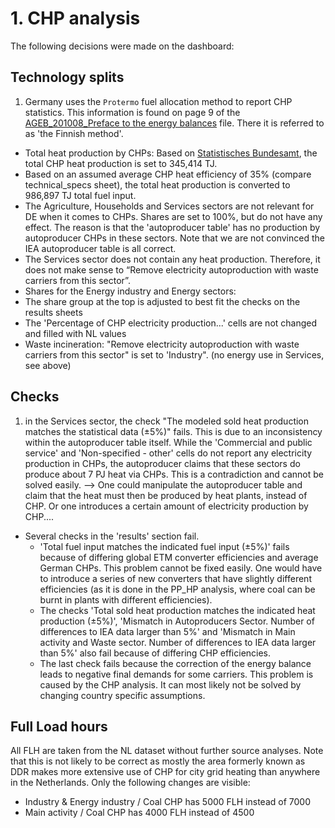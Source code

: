 # 1. CHP analysis

The following decisions were made on the dashboard:


## Technology splits

1. Germany uses the `Protermo` fuel allocation method to report CHP statistics. This information is found on page 9 of the [AGEB_201008_Preface to the energy balances](http://refman.et-model.com/publications/1845) file. There it is referred to as 'the Finnish method'.
* Total heat production by CHPs: Based on [Statistisches Bundesamt](https://www.destatis.de/DE/ZahlenFakten/Wirtschaftsbereiche/Energie/Erzeugung/Tabellen/KWKAllVersorgJahr.html), the total CHP heat production is set to  345,414 TJ.
* Based on an assumed average CHP heat efficiency of 35% (compare technical_specs sheet), the total heat production is converted to 986,897 TJ total fuel input.
* The Agriculture, Households and Services sectors are not relevant for DE when it comes to CHPs. Shares are set to 100%, but do not have any effect. The reason is that the 'autoproducer table' has no production by autoproducer CHPs in these sectors. Note that we are not convinced the IEA autoproducer table is all correct.
* The Services sector does not contain any heat production. Therefore, it does not make sense to “Remove electricity autoproduction with waste carriers from this sector”.
* Shares for the Energy industry and Energy sectors:
 * The share group at the top is adjusted to best fit the checks on the results sheets
 * The 'Percentage of CHP electricity production...' cells are not changed and filled with NL values
* Waste incineration: "Remove electricity autoproduction with waste carriers from this sector" is set to 'Industry". (no energy use in Services, see above)


## Checks

1. in the Services sector, the check "The modeled sold heat production matches the statistical data (±5%)" fails. This is due to an inconsistency within the autoproducer table itself. While the 'Commercial and public service' and 'Non-specified - other' cells do not report any electricity production in CHPs, the autoproducer claims that these sectors do produce about 7 PJ heat via CHPs. This is a contradiction and cannot be solved easily. --> One could manipulate the autoproducer table and claim that the heat must then be produced by heat plants, instead of CHP. Or one introduces a certain amount of electricity production by CHP....
* Several checks in the 'results' section fail.
  * 'Total fuel input matches the indicated fuel input (±5%)' fails because of differing global ETM converter efficiencies and average German CHPs. This problem cannot be fixed easily. One would have to introduce a series of new converters that have slightly different efficiencies (as it is done in the PP_HP analysis, where coal can be burnt in plants with different efficiencies).
  * The checks 'Total sold heat production matches the indicated heat production (±5%)', 'Mismatch in Autoproducers Sector. Number of differences to IEA data larger than 5%' and 'Mismatch in Main activity and Waste sector. Number of differences to IEA data larger than 5%' also fail because of differing CHP efficiencies.
  * The last check fails because the correction of the energy balance leads to negative final demands for some carriers. This problem is caused by the CHP analysis. It can most likely not be solved by changing country specific assumptions.


## Full Load hours

All FLH are taken from the NL dataset without further source analyses. Note that this is not likely to be correct as mostly the area formerly known as DDR makes more extensive use of CHP for city grid heating than anywhere in the Netherlands. Only the following changes are visible:
 * Industry & Energy industry / Coal CHP has 5000 FLH instead of 7000
 * Main activity / Coal CHP has 4000 FLH instead of 4500